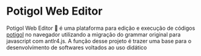 # Potigol Web Editor
Potigol Web Editor 🍤 é uma plataforma para edição e execução de códigos [potigol](http://potigol.github.io/) no navegador utilizando a migração do grammar original para javascript com antlr4.js. A função desse projeto é trazer uma base para o desenvolvimento de softwares voltados ao uso didático